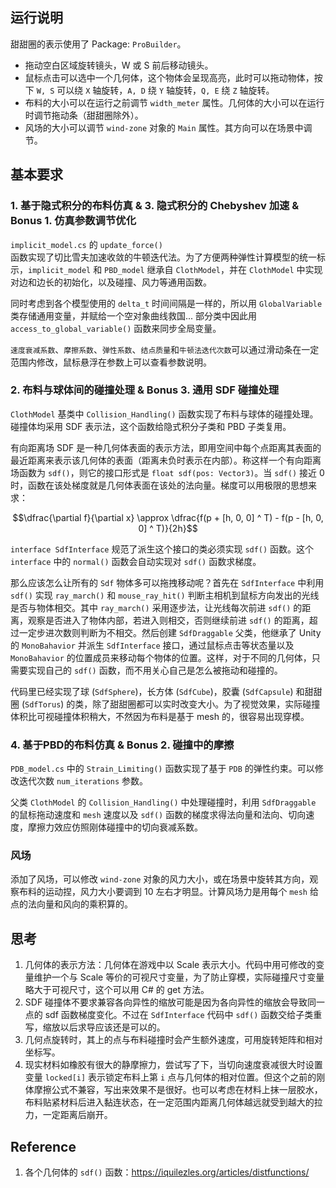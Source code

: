 ## 运行说明

甜甜圈的表示使用了 Package: `ProBuilder`。

- 拖动空白区域旋转镜头，W 或 S 前后移动镜头。
- 鼠标点击可以选中一个几何体，这个物体会呈现高亮，此时可以拖动物体，按下 `W, S` 可以绕 `X` 轴旋转，`A, D` 绕 `Y` 轴旋转，`Q, E` 绕 `Z` 轴旋转。
- 布料的大小可以在运行之前调节 `width_meter` 属性。几何体的大小可以在运行时调节拖动条（甜甜圈除外）。
- 风场的大小可以调节 `wind-zone` 对象的 `Main` 属性。其方向可以在场景中调节。

## 基本要求

### 1. 基于隐式积分的布料仿真 & 3. 隐式积分的 Chebyshev 加速 & Bonus 1. 仿真参数调节优化

`implicit_model.cs` 的 `update_force()`  
函数实现了切比雪夫加速收敛的牛顿迭代法。为了方便两种弹性计算模型的统一标示，`implicit_model` 和 `PBD_model` 继承自 `ClothModel`，并在 `ClothModel` 中实现对边和边长的初始化，以及碰撞、风力等通用函数。

同时考虑到各个模型使用的 `delta_t` 时间间隔是一样的，所以用 `GlobalVariable` 类存储通用变量，并赋给一个空对象曲线救国... 部分类中因此用 `access_to_global_variable()` 函数来同步全局变量。

`速度衰减系数`、`摩擦系数`、`弹性系数`、`结点质量`和`牛顿法迭代次数`可以通过滑动条在一定范围内修改，鼠标悬浮在参数上可以查看参数说明。  

### 2. 布料与球体间的碰撞处理 & Bonus 3. 通用 SDF 碰撞处理

`ClothModel` 基类中 `Collision_Handling()` 函数实现了布料与球体的碰撞处理。碰撞体均采用 SDF 表示法，这个函数给隐式积分子类和 PBD 子类复用。

有向距离场 SDF 是一种几何体表面的表示方法，即用空间中每个点距离其表面的最近距离来表示该几何体的表面（距离未负时表示在内部）。称这样一个有向距离场函数为 `sdf()`，则它的接口形式是 `float sdf(pos: Vector3)`。当 `sdf()` 接近 0 时，函数在该处梯度就是几何体表面在该处的法向量。梯度可以用极限的思想来求：

$$\dfrac{\partial f}{\partial x} \approx \dfrac{f(p + [h, 0, 0] ^ T) - f(p - [h, 0, 0] ^ T)}{2h}$$

`interface SdfInterface` 规范了派生这个接口的类必须实现 `sdf()` 函数。这个 `interface` 中的 `normal()` 函数会自动实现对 `sdf()` 函数求梯度。

那么应该怎么让所有的 `Sdf` 物体多可以拖拽移动呢？首先在 `SdfInterface` 中利用 `sdf()` 实现 `ray_march()` 和 `mouse_ray_hit()` 判断主相机到鼠标方向发出的光线是否与物体相交。其中 `ray_march()` 采用逐步法，让光线每次前进 `sdf()` 的距离，观察是否进入了物体内部，若进入则相交，否则继续前进 `sdf()` 的距离，超过一定步进次数则判断为不相交。然后创建 `SdfDraggable` 父类，他继承了 Unity 的 `MonoBahavior` 并派生 `SdfInterface` 接口，通过鼠标点击等状态量以及 `MonoBahavior` 的位置成员来移动每个物体的位置。这样，对于不同的几何体，只需要实现自己的 `sdf()` 函数，而不用关心自己是怎么被拖动和碰撞的。

代码里已经实现了球 (`SdfSphere`)，长方体 (`SdfCube`)，胶囊 (`SdfCapsule`) 和甜甜圈 (`SdfTorus`) 的类，除了甜甜圈都可以实时改变大小。为了视觉效果，实际碰撞体积比可视碰撞体积稍大，不然因为布料是基于 mesh 的，很容易出现穿模。

### 4. 基于PBD的布料仿真 & Bonus 2. 碰撞中的摩擦

`PDB_model.cs` 中的 `Strain_Limiting()` 函数实现了基于 `PDB` 的弹性约束。可以修改迭代次数 `num_iterations` 参数。

父类 `ClothModel` 的 `Collision_Handling()` 中处理碰撞时，利用 `SdfDraggable` 的鼠标拖动速度和 `mesh` 速度以及 `sdf()` 函数的梯度求得法向量和法向、切向速度，摩擦力效应仿照刚体碰撞中的切向衰减系数。

### 风场

添加了风场，可以修改 `wind-zone` 对象的风力大小，或在场景中旋转其方向，观察布料的运动捏，风力大小要调到 10 左右才明显。计算风场力是用每个 `mesh` 给点的法向量和风向的乘积算的。

## 思考

1. 几何体的表示方法：几何体在游戏中以 Scale 表示大小。代码中用可修改的变量维护一个与 Scale 等价的可视尺寸变量，为了防止穿模，实际碰撞尺寸变量略大于可视尺寸，这个可以用 C# 的 get 方法。
2. SDF 碰撞体不要求兼容各向异性的缩放可能是因为各向异性的缩放会导致同一点的 sdf 函数梯度变化。不过在 `SdfInterface` 代码中 `sdf()` 函数交给子类重写，缩放以后求导应该还是可以的。
3. 几何点旋转时，其上的点与布料碰撞时会产生额外速度，可用旋转矩阵和相对坐标写。
4. 现实材料如橡胶有很大的静摩擦力，尝试写了下，当切向速度衰减很大时设置变量 `locked[i]` 表示锁定布料上第 `i` 点与几何体的相对位置。但这个之前的刚体摩擦公式不兼容，写出来效果不是很好。也可以考虑在材料上抹一层胶水，布料贴紧材料后进入黏连状态，在一定范围内距离几何体越远就受到越大的拉力，一定距离后崩开。

## Reference 

1. 各个几何体的 `sdf()` 函数：https://iquilezles.org/articles/distfunctions/
